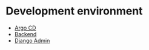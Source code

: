 # Development environment
 * [Argo CD](https://deploy.saritasa.rocks/applications/camp-python-2022-ibid-these-dev)
 * [Backend](https://api.ibid-these.saritasa.rocks)
 * [Django Admin](https://api.ibid-these.saritasa.rocks/admin)
